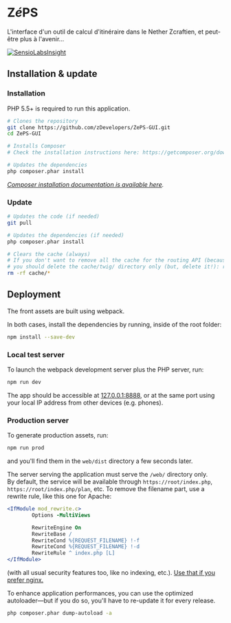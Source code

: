 # Z*é*PS

L'interface d'un outil de calcul d'itinéraire dans le Nether Zcraftien, et peut-être plus à l'avenir...


[![SensioLabsInsight](https://insight.sensiolabs.com/projects/2819b28e-eaa4-4b5f-8b36-71b1d3dd3f1f/big.png)](https://insight.sensiolabs.com/projects/2819b28e-eaa4-4b5f-8b36-71b1d3dd3f1f)


## Installation & update

### Installation

PHP 5.5+ is required to run this application.

```bash
# Clones the repository
git clone https://github.com/zDevelopers/ZePS-GUI.git
cd ZePS-GUI

# Installs Composer
# Check the installation instructions here: https://getcomposer.org/download/ (link below).

# Updates the dependencies
php composer.phar install
```
*[Composer installation documentation is available here](https://getcomposer.org/download/).*

### Update

```bash
# Updates the code (if needed)
git pull

# Updates the dependencies (if needed)
php composer.phar install

# Clears the cache (always)
# If you don't want to remove all the cache for the routing API (because it auto-clears when needed),
# you should delete the cache/twig/ directory only (but, delete it!): rm -rf cache/twig/*
rm -rf cache/*
```

## Deployment

The front assets are built using webpack.

In both cases, install the dependencies by running, inside of the root folder:

```bash
npm install --save-dev
```

### Local test server

To launch the webpack development server plus the PHP server, run:
```bash
npm run dev
```
The app should be accessible at [127.0.0.1:8888](http://127.0.0.1:8888), or at the same port using your local IP address from other devices (e.g. phones).

### Production server

To generate production assets, run:

```bash
npm run prod
```

and you'll find them in the `web/dist` directory a few seconds later.

The server serving the application must serve the `/web/` directory only.  
By default, the service will be available through `https://root/index.php`, `https://root/index.php/plan`, etc. To remove the filename part, use a rewrite rule, like this one for Apache:

```apache
<IfModule mod_rewrite.c>
        Options -MultiViews

        RewriteEngine On
        RewriteBase /
        RewriteCond %{REQUEST_FILENAME} !-f
        RewriteCond %{REQUEST_FILENAME} !-d
        RewriteRule ^ index.php [L]
</IfModule>
```
(with all usual security features too, like no indexing, etc.). [Use that if you prefer nginx.](https://silex.symfony.com/doc/2.0/web_servers.html#nginx)

To enhance application performances, you can use the optimized autoloader—but if you do so, you'll have to re-update it for every release.
```bash
php composer.phar dump-autoload -a
```
